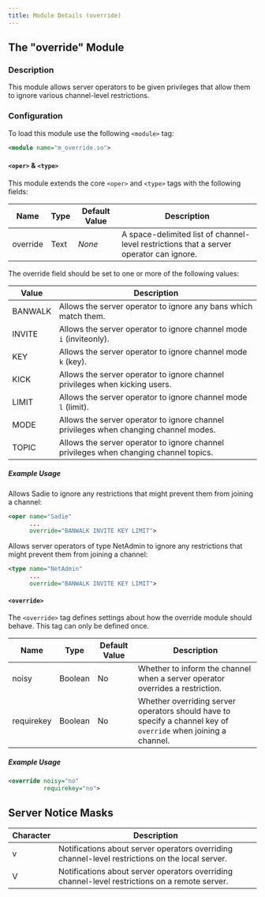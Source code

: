 ```yaml
---
title: Module Details (override)
---
```


## The "override" Module

### Description

This module allows server operators to be given privileges that allow them to ignore various channel-level restrictions.

### Configuration

To load this module use the following `<module>` tag:

```xml
<module name="m_override.so">
```

#### `<oper>` &amp; `<type>`

This module extends the core `<oper>` and `<type>` tags with the following fields:

Name     | Type | Default Value | Description
-------- | ---- | ------------- | -----------
override | Text | *None*        | A space-delimited list of channel-level restrictions that a server operator can ignore.

The override field should be set to one or more of the following values:

Value   | Description
------- | -----------
BANWALK | Allows the server operator to ignore any bans which match them.
INVITE  | Allows the server operator to ignore channel mode `i` (inviteonly).
KEY     | Allows the server operator to ignore channel mode `k` (key).
KICK    | Allows the server operator to ignore channel privileges when kicking users.
LIMIT   | Allows the server operator to ignore channel mode `l` (limit).
MODE    | Allows the server operator to ignore channel privileges when changing channel modes.
TOPIC   | Allows the server operator to ignore channel privileges when changing channel topics.

##### Example Usage

Allows Sadie to ignore any restrictions that might prevent them from joining a channel:

```xml
<oper name="Sadie"
      ...
      override="BANWALK INVITE KEY LIMIT">
```

Allows server operators of type NetAdmin to ignore any restrictions that might prevent them from joining a channel:

```xml
<type name="NetAdmin"
      ...
      override="BANWALK INVITE KEY LIMIT">
```

#### `<override>`

The `<override>` tag defines settings about how the override module should behave. This tag can only be defined once.

Name       | Type    | Default Value | Description
---------- | ------- | ------------- | -----------
noisy      | Boolean | No            | Whether to inform the channel when a server operator overrides a restriction.
requirekey | Boolean | No            | Whether overriding server operators should have to specify a channel key of `override` when joining a channel.

##### Example Usage

```xml
<override noisy="no"
          requirekey="no">
```

## Server Notice Masks

Character | Description
--------- | -----------
v         | Notifications about server operators overriding channel-level restrictions on the local server.
V         | Notifications about server operators overriding channel-level restrictions on a remote server.
